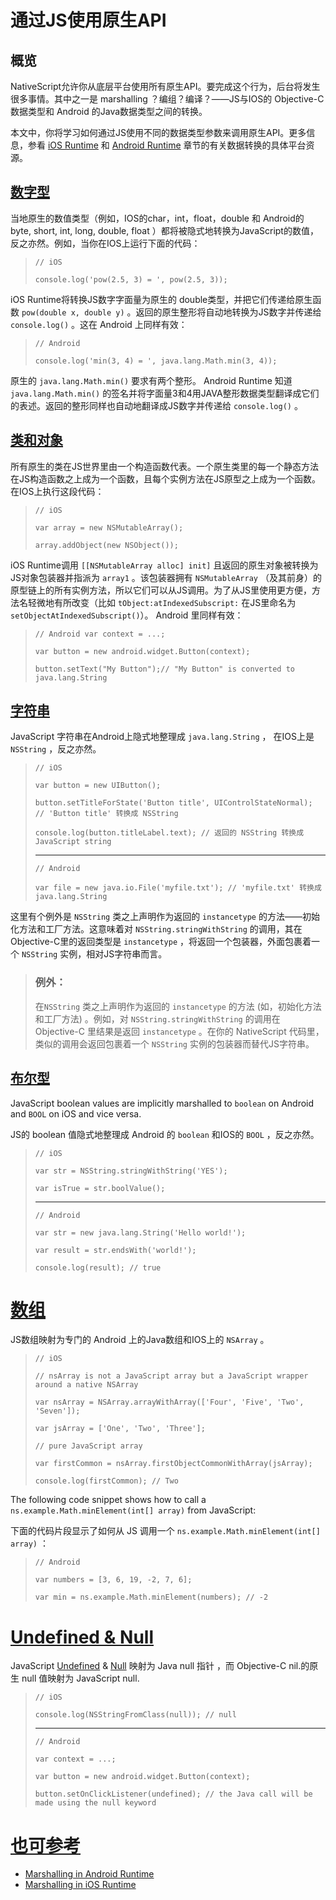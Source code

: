 # 通过JS使用原生API

## 概览

NativeScript允许你从底层平台使用所有原生API。要完成这个行为，后台将发生很多事情。其中之一是 marshalling ？编组？编译？——JS与IOS的 Objective-C 数据类型和 Android 的Java数据类型之间的转换。

本文中，你将学习如何通过JS使用不同的数据类型参数来调用原生API。更多信息，参看 [iOS Runtime](http://docs.nativescript.org/runtimes/ios/marshalling/Marshalling-Overview.html) 和 [Android Runtime](http://docs.nativescript.org/runtimes/android/marshalling/overview.html) 章节的有关数据转换的具体平台资源。

## **[数字型](http://docs.nativescript.org/core-concepts/accessing-native-apis-with-javascript#numeric-types)**

当地原生的数值类型（例如，IOS的char，int，float，double 和 Android的 byte, short, int, long, double, float ）都将被隐式地转换为JavaScript的数值，反之亦然。例如，当你在IOS上运行下面的代码：

> `// iOS`
> 
> `console.log('pow(2.5, 3) = ', pow(2.5, 3));`

iOS Runtime将转换JS数字字面量为原生的 double类型，并把它们传递给原生函数 `pow(double x, double y)` 。返回的原生整形将自动地转换为JS数字并传递给 `console.log()` 。这在 Android 上同样有效：

> `// Android`
> 
> `console.log('min(3, 4) = ', java.lang.Math.min(3, 4));`

原生的 `java.lang.Math.min()` 要求有两个整形。 Android Runtime 知道 `java.lang.Math.min()` 的签名并将字面量3和4用JAVA整形数据类型翻译成它们的表述。返回的整形同样也自动地翻译成JS数字并传递给 `console.log()` 。

## **[类和对象](http://docs.nativescript.org/core-concepts/accessing-native-apis-with-javascript#classes-and-objects)**

所有原生的类在JS世界里由一个构造函数代表。一个原生类里的每一个静态方法在JS构造函数之上成为一个函数，且每个实例方法在JS原型之上成为一个函数。在IOS上执行这段代码：

> `// iOS`
> 
> `var array = new NSMutableArray();`
> 
> `array.addObject(new NSObject());`

iOS Runtime调用 `[[NSMutableArray alloc] init]` 且返回的原生对象被转换为JS对象包装器并指派为 `array1` 。该包装器拥有 `NSMutableArray` （及其前身）的原型链上的所有实例方法，所以它们可以从JS调用。为了从JS里使用更方便，方法名轻微地有所改变（比如 `tObject:atIndexedSubscript:` 在JS里命名为 `setObjectAtIndexedSubscript()`）。 Android 里同样有效：

> `// Android var context = ...;`
> 
> `var button = new android.widget.Button(context);`
> 
> `button.setText("My Button");// "My Button" is converted to java.lang.String`

## **[字符串](http://docs.nativescript.org/core-concepts/accessing-native-apis-with-javascript#string)**

JavaScript 字符串在Android上隐式地整理成 `java.lang.String` ， 在IOS上是`NSString` ，反之亦然。

> `// iOS`
> 
> `var button = new UIButton();`
> 
> `button.setTitleForState('Button title', UIControlStateNormal); // 'Button title' 转换成 NSString`
> 
> `console.log(button.titleLabel.text); // 返回的 NSString 转换成 JavaScript string`
> 
> ---
> 
> `// Android`
> 
> `var file = new java.io.File('myfile.txt'); // 'myfile.txt' 转换成 java.lang.String`

这里有个例外是 `NSString` 类之上声明作为返回的 `instancetype` 的方法——初始化方法和工厂方法。这意味着对 `NSString.stringWithString` 的调用，其在 Objective-C里的返回类型是 `instancetype` ，将返回一个包装器，外面包裹着一个 `NSString` 实例，相对JS字符串而言。

> ### 例外：
> 
> 在`NSString` 类之上声明作为返回的 `instancetype` 的方法  \(如，初始化方法和工厂方法\) 。例如，对 `NSString.stringWithString` 的调用在 Objective-C 里结果是返回 `instancetype` 。在你的 NativeScript 代码里，类似的调用会返回包裹着一个 `NSString` 实例的包装器而替代JS字符串。

## [**布尔型**](http://docs.nativescript.org/core-concepts/accessing-native-apis-with-javascript#boolean)

JavaScript boolean values are implicitly marshalled to `boolean` on Android and `BOOL` on iOS and vice versa.

JS的 boolean 值隐式地整理成 Android 的 `boolean` 和IOS的 `BOOL` ，反之亦然。

> `// iOS `
> 
> `var str = NSString.stringWithString('YES'); `
> 
> `var isTrue = str.boolValue(); `
> 
> ---
> 
> `// Android `
> 
> `var str = new java.lang.String('Hello world!'); `
> 
> `var result = str.endsWith('world!'); `
> 
> `console.log(result); // true `

# [**数组**](http://docs.nativescript.org/core-concepts/accessing-native-apis-with-javascript#array)

JS数组映射为专门的 Android 上的Java数组和IOS上的 `NSArray` 。

> `// iOS `
> 
> `// nsArray is not a JavaScript array but a JavaScript wrapper around a native NSArray `
> 
> `var nsArray = NSArray.arrayWithArray(['Four', 'Five', 'Two', 'Seven']); `
> 
> `var jsArray = ['One', 'Two', 'Three'];`
> 
> ` // pure JavaScript array `
> 
> `var firstCommon = nsArray.firstObjectCommonWithArray(jsArray); `
> 
> `console.log(firstCommon); // Two `

The following code snippet shows how to call a `ns.example.Math.minElement(int[] array)` from JavaScript:

下面的代码片段显示了如何从 JS 调用一个  `ns.example.Math.minElement(int[] array)` ：

> `// Android `
> 
> `var numbers = [3, 6, 19, -2, 7, 6]; `
> 
> `var min = ns.example.Math.minElement(numbers); // -2 `

# [**Undefined & Null**](http://docs.nativescript.org/core-concepts/accessing-native-apis-with-javascript#undefined--null)

JavaScript [Undefined](http://www.w3schools.com/jsref/jsref_undefined.asp) & [Null](http://www.w3schools.com/js/js_datatypes.asp) 映射为 Java null 指针 ，而 Objective-C nil.的原生 null 值映射为 JavaScript null.

> `// iOS `
> 
> `console.log(NSStringFromClass(null)); // null`
> 
> ---
> 
> `// Android `
> 
> `var context = ...; `
> 
> `var button = new android.widget.Button(context); `
> 
> `button.setOnClickListener(undefined); // the Java call will be made using the null keyword `

# [**也可参考**](http://docs.nativescript.org/core-concepts/accessing-native-apis-with-javascript#see-also)

* [Marshalling in Android Runtime](http://docs.nativescript.org/runtimes/android/marshalling/overview.html)
* [Marshalling in iOS Runtime](http://docs.nativescript.org/runtimes/ios/marshalling/Marshalling-Overview.html)

